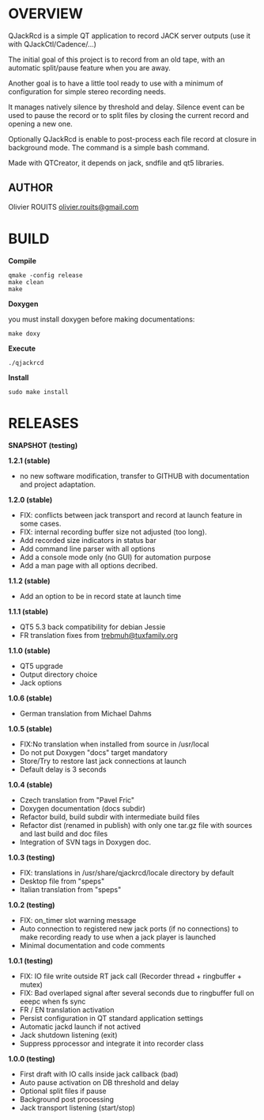 # OVERVIEW

QJackRcd is a simple QT application to record JACK server outputs (use it with QJackCtl/Cadence/...)

The initial goal of this project is to record from an old tape,
with an automatic split/pause feature when you are away.

Another goal is to have a little tool ready to use with a minimum of configuration for simple stereo recording needs.

It manages natively silence by threshold and delay.
Silence event can be used to pause the record or to split files by closing the current record and opening a new one.

Optionally QJackRcd is enable to post-process each file record at closure in background mode.
The command is a simple bash command.

Made with QTCreator, it depends on jack, sndfile and qt5 libraries.

## AUTHOR

Olivier ROUITS <olivier.rouits@gmail.com>

# BUILD

**Compile**

```
qmake -config release
make clean
make
```

**Doxygen**

you must install doxygen before making documentations:

```
make doxy
```

**Execute**

```
./qjackrcd
```


**Install**

```
sudo make install
```

# RELEASES

**SNAPSHOT (testing)**

**1.2.1 (stable)**
* no new software modification, transfer to GITHUB with documentation and project adaptation.

**1.2.0 (stable)**
* FIX: conflicts between jack transport and record at launch feature in some cases.
* FIX: internal recording buffer size not adjusted (too long).
* Add recorded size indicators in status bar
* Add command line parser with all options
* Add a console mode only (no GUI) for automation purpose
* Add a man page with all options decribed.

**1.1.2 (stable)**
* Add an option to be in record state at launch time

**1.1.1 (stable)**
* QT5 5.3 back compatibility for debian Jessie
* FR translation fixes from trebmuh@tuxfamily.org

**1.1.0 (stable)**
* QT5 upgrade
* Output directory choice
* Jack options

**1.0.6 (stable)**
* German translation from Michael Dahms

**1.0.5 (stable)**
* FIX:No translation when installed from source in /usr/local
* Do not put Doxygen "docs" target mandatory
* Store/Try to restore last jack connections at launch
* Default delay is 3 seconds

**1.0.4 (stable)**
* Czech translation from "Pavel Fric"
* Doxygen documentation (docs subdir)
* Refactor build, build subdir with intermediate build files
* Refactor dist (renamed in publish) with only one tar.gz file with sources and last build and doc files
* Integration of SVN tags in Doxygen doc.

**1.0.3 (testing)**
* FIX: translations in /usr/share/qjackrcd/locale directory by default
* Desktop file from "speps"
* Italian translation from "speps"

**1.0.2 (testing)**
* FIX: on_timer slot warning message
* Auto connection to registered new jack ports (if no connections) to make recording ready to use when a jack player is launched
* Minimal documentation and code comments

**1.0.1 (testing)**
* FIX: IO file write outside RT jack call (Recorder thread + ringbuffer + mutex)
* FIX: Bad overlaped signal after several seconds due to ringbuffer full on eeepc when fs sync
* FR / EN translation activation
* Persist configuration in QT standard application settings
* Automatic jackd launch if not actived
* Jack shutdown listening (exit)
* Suppress pprocessor and integrate it into recorder class

**1.0.0 (testing)**
* First draft with IO calls inside jack callback (bad)
* Auto pause activation on DB threshold and delay
* Optional split files if pause
* Background post processing
* Jack transport listening (start/stop)
